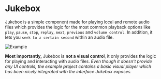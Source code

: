 # Jukebox

Jukebox is a simple component made for playing local and remote audio files which provides the logic for the most common playback options like ``play``, ``pause``, ``stop``, ``replay``, ``next``, ``previous`` and ``volume control``. In addition, it lets you ``seek to a certain second`` within an audio file. 

![Example](/../master/images/jukebox.png)

**Most importantly,** Jukebox is **not a visual control**, it only provides the logic for playing and interacting with audio files. <i>Even though it doesn't provide any UI controls, the example project contains a basic visual player which has been nicely integrated with the interface Jukebox exposes.</i>





